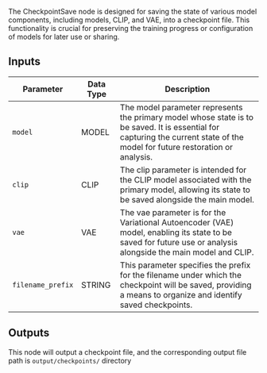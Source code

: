 The CheckpointSave node is designed for saving the state of various model components, including models, CLIP, and VAE, into a checkpoint file. This functionality is crucial for preserving the training progress or configuration of models for later use or sharing.

## Inputs

| Parameter | Data Type   | Description |
|-----------|-------------|-------------|
| `model`   | MODEL       | The model parameter represents the primary model whose state is to be saved. It is essential for capturing the current state of the model for future restoration or analysis. |
| `clip`    | CLIP        | The clip parameter is intended for the CLIP model associated with the primary model, allowing its state to be saved alongside the main model. |
| `vae`     | VAE         | The vae parameter is for the Variational Autoencoder (VAE) model, enabling its state to be saved for future use or analysis alongside the main model and CLIP. |
| `filename_prefix` | STRING | This parameter specifies the prefix for the filename under which the checkpoint will be saved, providing a means to organize and identify saved checkpoints. |

## Outputs

This node will output a checkpoint file, and the corresponding output file path is `output/checkpoints/` directory
